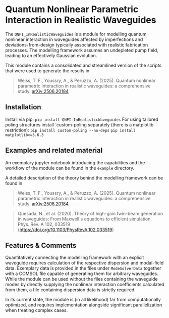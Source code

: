 # Quantum Nonlinear Parametric Interaction in Realistic Waveguides

The `QNPI_InRealisticWaveguides` is a module for modelling quantum nonlinear interaction in waveguides affected by imperfections and deviations-from-design typically associated with realistic fabrication processes. The modelling framework assumes an undepleted pump field, leading to an effectively Gaussian evolution.

This module contains a consolidated and streamlined version of the scripts that were used to generate the results in 

> Weiss, T. F., Youssry, A., & Peruzzo, A. (2025). Quantum nonlinear parametric interaction in realistic waveguides: a comprehensive study. [arXiv:2506.20184](https://doi.org/10.48550/arXiv.2506.20184)



## Installation

Install via pip:
```pip install QNPI-InRealisticWaveguides```
For using tailored poling structures install `custom-poling separately (there is a matplotlib restriction): 
```pip install custom-poling --no-deps```
```pip install matplotlib>=3.6.3```



## Examples and related material

An exemplary jupyter notebook introducing the capabilities and the workflow of the module can be found in the `example` directory.

A detailed description of the theory behind the modelling framework can be found in 

> Weiss, T. F., Youssry, A., & Peruzzo, A. (2025). Quantum nonlinear parametric interaction in realistic waveguides: a comprehensive study. [arXiv:2506.20184](https://doi.org/10.48550/arXiv.2506.20184)

> Quesada, N., et al. (2020). Theory of high-gain twin-beam generation in waveguides: From Maxwell's equations to efficient simulation. Phys. Rev. A 102, 033519 (https://doi.org/10.1103/PhysRevA.102.033519)


## Features & Comments

Quantitatively connecting the modelling framework with an explicit waveguide requires calculation of the respective dispersion and modal-field data. Exemplary data is provided in the files under `ModeSolverData` together with a COMSOL file capable of generating them for arbitrary waveguides. 
While the module can be used without the files containing the waveguide modes by directly supplying the nonlinear interaction coefficients calculated from them, a file containing dispersion data is strictly required.

In its current state, the module is (in all likelihood) far from computationally optimized, and requires implementation alongside significant parallelization when treating complex cases.  
